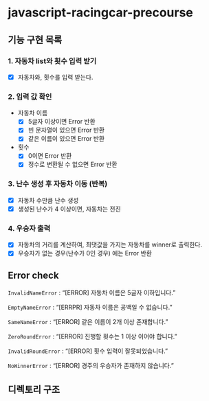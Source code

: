 # javascript-racingcar-precourse

## 기능 구현 목록

### 1. 자동차 list와 횟수 입력 받기

- [x] 자동차와, 횟수를 입력 받는다.

### 2. 입력 값 확인

- 자동차 이름
  - [x] 5글자 이상이면 Error 반환
  - [x] 빈 문자열이 있으면 Error 반환
  - [x] 같은 이름이 있으면 Error 반환
- 횟수
  - [x] 0이면 Error 반환
  - [x] 정수로 변환될 수 없으면 Error 반환

### 3. 난수 생성 후 자동차 이동 (반복)

- [x] 자동차 수만큼 난수 생성
- [x] 생성된 난수가 4 이상이면, 자동차는 전진

### 4. 우승자 출력

- [x] 자동차의 거리를 계산하여, 최댓값을 가지는 자동차를 winner로 출력한다.
- [x] 우승자가 없는 경우(난수가 0인 경우) 에는 Error 반환

## Error check

`InvalidNameError` : “[ERROR] 자동차 이름은 5글자 이하입니다.”

`EmptyNameError` : “[ERRPR] 자동차 이름은 공백일 수 없습니다.”

`SameNameError` : “[ERROR] 같은 이름이 2개 이상 존재합니다.”

`ZeroRoundError` : “[ERROR] 진행할 횟수는 1 이상 이어야 합니다.”

`InvalidRoundError` : “[ERROR] 횟수 입력이 잘못되었습니다.”

`NoWinnerError` : “[ERROR] 경주의 우승자가 존재하지 않습니다.”

## 디렉토리 구조
